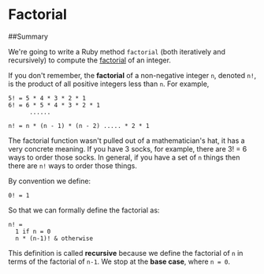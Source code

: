 Factorial
=========

##Summary

We're going to write a Ruby method `factorial` (both iteratively and recursively) to compute the [factorial](http://en.wikipedia.org/wiki/Factorial) of an integer.

If you don't remember, the **factorial** of a non-negative integer `n`, denoted `n!`, is the product of all positive integers less than `n`. For example,

```shell
5! = 5 * 4 * 3 * 2 * 1
6! = 6 * 5 * 4 * 3 * 2 * 1
      ......

n! = n * (n - 1) * (n - 2) ..... * 2 * 1

```

The factorial function wasn't pulled out of a mathematician's hat, it has a very concrete meaning. If you have 3 socks, for example, there are 3! = 6 ways to order those socks. In general, if you have a set of `n` things then there are `n!` ways to order those things.

By convention we define:

```shell
0! = 1
```

So that we can formally define the factorial as:

```shell
n! =
  1 if n = 0
  n * (n-1)! & otherwise
```

This definition is called **recursive** because we define the factorial of `n` in terms of the factorial of `n-1`. We stop at the **base case**, where `n = 0`.
